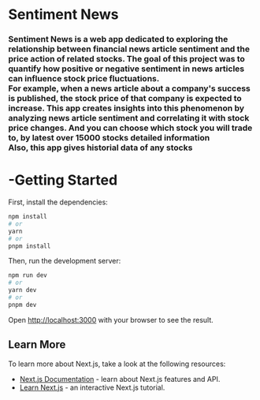<h1>Sentiment News</h1> 
<h3>
 Sentiment News is a web app dedicated to exploring the relationship between financial news article sentiment and the price action of related stocks. 
The goal of this project was to quantify how positive or negative sentiment in news articles can influence stock price fluctuations. </br>
For example, when a news article about a company's success is published, the stock price of that company is expected to increase. This app creates insights into this phenomenon by analyzing news article sentiment and correlating it with stock price changes. And you can choose which stock you will trade to, by latest over 15000 stocks detailed information</br>
Also, this app gives historial data of any stocks

</h3>

<h1>-Getting Started</h1>

First, install the dependencies:

```bash
npm install
# or
yarn
# or
pnpm install
```

Then, run the development server:

```bash
npm run dev
# or
yarn dev
# or
pnpm dev
```

Open [http://localhost:3000](http://localhost:3000) with your browser to see the result.

## Learn More

To learn more about Next.js, take a look at the following resources:

- [Next.js Documentation](https://nextjs.org/docs) - learn about Next.js features and API.
- [Learn Next.js](https://nextjs.org/learn) - an interactive Next.js tutorial.
